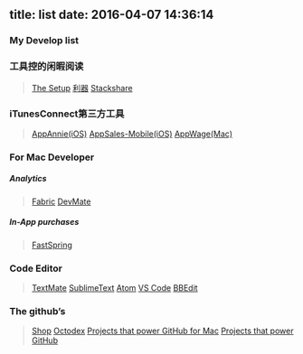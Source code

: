 title: list
date: 2016-04-07 14:36:14
---
### My Develop list
### 工具控的闲暇阅读
> [The Setup](https://usesthis.com/)
[利器](http://liqi.io)
[Stackshare](http://stackshare.io/)  


### iTunesConnect第三方工具  
> [AppAnnie(iOS)](http://appannie.com)
[AppSales-Mobile(iOS)](https://github.com/nicolasgomollon/AppSales-Mobile)
[AppWage(Mac)](https://github.com/hankinsoft/AppWage)

### For Mac Developer
##### Analytics
> [Fabric](http://fabric.com)
  [DevMate](http://devmate.com)

##### In-App purchases
> [FastSpring](http://www.fastspring.com/)

### Code Editor
> [TextMate](https://github.com/textmate/textmate)
  [SublimeText](http://www.sublimetext.com/3)
  [Atom](https://atom.io)
  [VS Code](https://code.visualstudio.com/)
  [BBEdit](https://apps.apple.com/cn/app/bbedit/id404009241?mt=12)

### The github’s
> [Shop](https://github.myshopify.com/)
  [Octodex](https://octodex.github.com/)
  [Projects that power GitHub for Mac](https://github.com/showcases/projects-that-power-github-for-mac)
  [Projects that power GitHub](https://github.com/showcases/projects-that-power-github)
